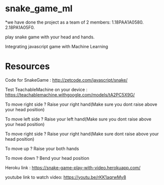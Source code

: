 # snake_game_ml
*we have done the project as a team of 2 members:
1.18PAA1A0580.
2.18PA1A05F0.

play snake game with your head and hands.

Integrating javascript game with Machine Learning

# Resources 

Code for SnakeGame : http://zetcode.com/javascript/snake/ 

Test TeachableMachine on your device : https://teachablemachine.withgoogle.com/models/tA2PC5X9G/

To move right side ? Raise  your right hand(Make sure you dont raise above your head position)

To move left side ? Raise  your left hand(Make sure you dont raise above your head position)

To move right side ? Raise  your right hand(Make sure dont raise above your head position)

To move up ? Raise  your both hands

To move down ? Bend your head position

Heroku link : https://snake-game-play-with-video.herokuapp.com/

youtube link to watch video: https://youtu.be/rKK1aqrwMy8





